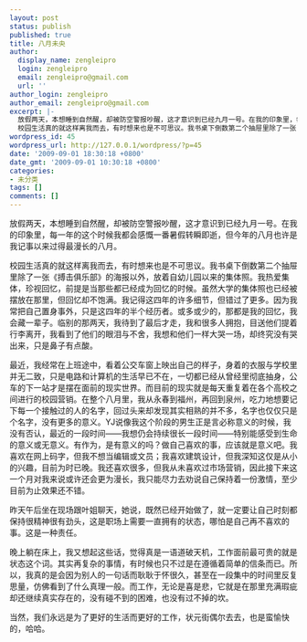 ```yaml
---
layout: post
status: publish
published: true
title: 八月未央
author:
  display_name: zengleipro
  login: zengleipro
  email: zengleipro@gmail.com
  url: ''
author_login: zengleipro
author_email: zengleipro@gmail.com
excerpt: |-
  放假两天，本想睡到自然醒，却被防空警报吵醒，这才意识到已经九月一号。在我的印象里，每一年的这个时候我都会感慨一番暑假转瞬即逝，但今年的八月也许是我记事以来过得最漫长的八月。<br /><br />
  校园生活真的就这样离我而去，有时想来也是不可思议。我书桌下倒数第二个抽屉里除了一张《搏击俱乐部》的海报以外，放着自幼儿园以来的集体照。我热爱集体，珍视回忆，前提是当那些都已经成为回忆的时候。虽然大学的集体照也已经被摆放在那里，但回忆却不饱满。我记得这四年的许多细节，但错过了更多。因为我常把自己置身事...
wordpress_id: 45
wordpress_url: http://127.0.0.1/wordpress/?p=45
date: '2009-09-01 18:30:18 +0800'
date_gmt: '2009-09-01 10:30:18 +0800'
categories:
- 未分类
tags: []
comments: []
---
```

放假两天，本想睡到自然醒，却被防空警报吵醒，这才意识到已经九月一号。在我的印象里，每一年的这个时候我都会感慨一番暑假转瞬即逝，但今年的八月也许是我记事以来过得最漫长的八月。

校园生活真的就这样离我而去，有时想来也是不可思议。我书桌下倒数第二个抽屉里除了一张《搏击俱乐部》的海报以外，放着自幼儿园以来的集体照。我热爱集体，珍视回忆，前提是当那些都已经成为回忆的时候。虽然大学的集体照也已经被摆放在那里，但回忆却不饱满。我记得这四年的许多细节，但错过了更多。因为我常把自己置身事外，只是这四年的半个经历者。或多或少的，那都是我的回忆，我会藏一辈子。临别的那两天，我待到了最后才走，我和很多人拥抱，目送他们提着行李离开，我看到了他们的眼泪与不舍，我想和他们一样大哭一场，却终究没有哭出来，只是鼻子有点酸。

最近，我经常在上班途中，看着公交车窗上映出自己的样子，身着的衣服与学校里并无二致，只是电路和计算机的生活早已不在，一切都已经从曾经里彻底抽身，公车的下一站才是摆在面前的现实世界。而目前的现实就是每天重复着在各个高校之间进行的校园营销。在整个八月里，我从永春到福州，再回到泉州，吃力地想要记下每一个接触过的人的名字，回过头来却发现其实相熟的并不多，名字也仅仅只是个名字，没有更多的意义。YJ说像我这个阶段的男生正是言必称意义的时候，我没有否认，最近的一段时间&mdash;&mdash;我想仍会持续很长一段时间&mdash;&mdash;特别能感受到生命的意义或无意义。有作为，是有意义的吗？做自己喜欢的事，应该就是意义吧。我喜欢在网上码字，但我不想当编辑或文员；我喜欢建筑设计，但我深知这仅是从小的兴趣，目前为时已晚。我还喜欢很多，但我从未喜欢过市场营销，因此接下来这一个月对我来说或许还会更为漫长，我只能尽力去劝说自己保持着一份激情，至少目前为止效果还不错。

昨天午后坐在现场跟叶姐聊天，她说，既然已经开始做了，就一定要让自己时刻都保持很精神很有劲头，这是职场上需要一直拥有的状态，哪怕是自己再不喜欢的事。这是一种责任。

晚上躺在床上，我又想起这些话，觉得真是一语道破天机，工作面前最可贵的就是状态这个词。其实再复杂的事情，有时候也只不过是在遵循着简单的信条而已。所以，我真的是会因为别人的一句话而耿耿于怀很久，甚至在一段集中的时间里反复思量，仿佛看到了什么真理一般。而工作，无论是喜是悲，它就是在那里充满瑕疵却还继续真实存在的，没有碰不到的困难，也没有过不掉的坎。

当然，我们永远是为了更好的生活而更好的工作，状元街偶尔去去，也是蛮愉快的，哈哈。